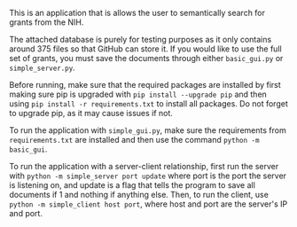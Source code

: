 This is an application that is allows the user to semantically search for grants from the NIH.

The attached database is purely for testing purposes as it only contains around 375 files so that GitHub can store it.
If you would like to use the full set of grants, you must save the documents through either `basic_gui.py` or `simple_server.py`.

Before running, make sure that the required packages are installed by first making sure pip is upgraded with `pip install --upgrade pip`
and then using `pip install -r requirements.txt` to install all packages. Do not forget to upgrade pip, as it may cause issues if not.

To run the application with `simple_gui.py`, make sure the requirements from `requirements.txt` are installed and then use the command `python -m basic_gui`.

To run the application with a server-client relationship, first run the server with `python -m simple_server port update` where port is the port the server is listening on,
and update is a flag that tells the program to save all documents if 1 and nothing if anything else. Then, to run the client,
use `python -m simple_client host port`, where host and port are the server's IP and port.